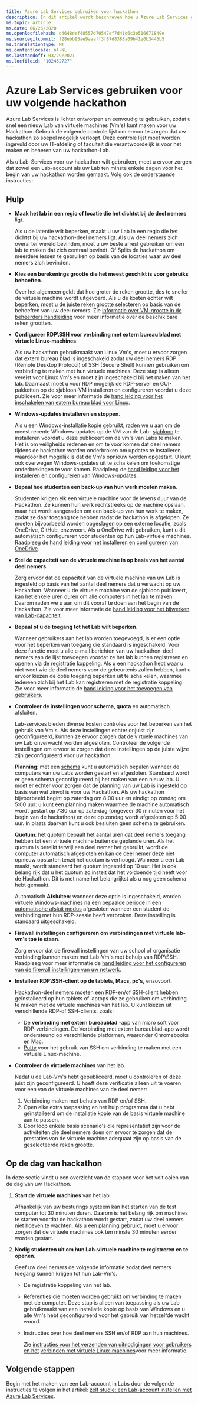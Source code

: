 ```yaml
---
title: Azure Lab Services gebruiken voor hackathon
description: In dit artikel wordt beschreven hoe u Azure Lab Services gebruikt voor het maken van Labs die u kunt gebruiken voor het uitvoeren van hackathons trappen.
ms.topic: article
ms.date: 06/26/2020
ms.openlocfilehash: d4648def48557d70547ef7d41d6c3e516671849e
ms.sourcegitcommit: f28ebb95ae9aaaff3f87d8388a09b41e0b3445b5
ms.translationtype: MT
ms.contentlocale: nl-NL
ms.lasthandoff: 03/29/2021
ms.locfileid: "102452727"
---
```

# <a name="use-azure-lab-services-for-your-next-hackathon"></a>Azure Lab Services gebruiken voor uw volgende hackathon
Azure Lab Services is lichter ontworpen en eenvoudig te gebruiken, zodat u snel een nieuw Lab van virtuele machines (Vm's) kunt maken voor uw Hackathon.  Gebruik de volgende controle lijst om ervoor te zorgen dat uw hackathon zo soepel mogelijk verloopt. Deze controle lijst moet worden ingevuld door uw IT-afdeling of faculteit die verantwoordelijk is voor het maken en beheren van uw hackathon-Lab. 

Als u Lab-Services voor uw hackathon wilt gebruiken, moet u ervoor zorgen dat zowel een Lab-account als uw Lab ten minste enkele dagen vóór het begin van uw hackathon worden gemaakt. Volg ook de onderstaande instructies:

## <a name="guidance"></a>Hulp

- **Maak het lab in een regio of locatie die het dichtst bij de deel nemers** ligt. 

    Als u de latentie wilt beperken, maakt u uw Lab in een regio die het dichtst bij uw hackathon-deel nemers ligt.  Als uw deel nemers zich overal ter wereld bevinden, moet u uw beste arrest gebruiken om een lab te maken dat zich centraal bevindt.  Of Splits de hackathon om meerdere lessen te gebruiken op basis van de locaties waar uw deel nemers zich bevinden.
- **Kies een berekenings grootte die het meest geschikt is voor gebruiks behoeften**.

    Over het algemeen geldt dat hoe groter de reken grootte, des te sneller de virtuele machine wordt uitgevoerd. Als u de kosten echter wilt beperken, moet u de juiste reken grootte selecteren op basis van de behoeften van uw deel nemers. Zie [informatie over VM-grootte in de beheerders handleiding](administrator-guide.md#vm-sizing) voor meer informatie over de beschik bare reken grootten.
- **Configureer RDP\SSH voor verbinding met extern bureau blad met virtuele Linux-machines**.

    Als uw hackathon gebruikmaakt van Linux Vm's, moet u ervoor zorgen dat extern bureau blad is ingeschakeld zodat uw deel nemers RDP (Remote Desktop Protocol) of SSH (Secure Shell) kunnen gebruiken om verbinding te maken met hun virtuele machines. Deze stap is alleen vereist voor Linux Vm's en moet zijn ingeschakeld bij het maken van het lab. Daarnaast moet u voor RDP mogelijk de RDP-server en GUI-pakketten op de sjabloon-VM installeren en configureren voordat u deze publiceert.  Zie voor meer informatie de [hand leiding voor het inschakelen van extern bureau blad voor Linux](how-to-enable-remote-desktop-linux.md).

- **Windows-updates installeren en stoppen**. 

    Als u een Windows-installatie kopie gebruikt, raden we u aan om de meest recente Windows-updates op de VM van de Lab- [sjabloon](how-to-create-manage-template.md) te installeren voordat u deze publiceert om de vm's van Labs te maken. Het is om veiligheids redenen en om te voor komen dat deel nemers tijdens de hackathon worden onderbroken om updates te installeren, waardoor het mogelijk is dat de Vm's opnieuw worden opgestart. U kunt ook overwegen Windows-updates uit te scha kelen om toekomstige onderbrekingen te voor komen. Raadpleeg de [hand leiding voor het installeren en configureren van Windows-updates](how-to-prepare-windows-template.md#install-and-configure-updates).
- **Bepaal hoe studenten een back-up van hun werk moeten maken**. 

    Studenten krijgen elk een virtuele machine voor de levens duur van de Hackathon. Ze kunnen hun werk rechtstreeks op de machine opslaan, maar het wordt aangeraden om een back-up van hun werk te maken, zodat ze daar toegang toe hebben nadat de hackathon is afgelopen. Ze moeten bijvoorbeeld worden opgeslagen op een externe locatie, zoals OneDrive, GitHub, enzovoort. Als u OneDrive wilt gebruiken, kunt u dit automatisch configureren voor studenten op hun Lab-virtuele machines. Raadpleeg de [hand leiding voor het installeren en configureren van OneDrive](how-to-prepare-windows-template.md#install-and-configure-onedrive).
- **Stel de capaciteit van de virtuele machine in op basis van het aantal deel nemers**. 

    Zorg ervoor dat de capaciteit van de virtuele machine van uw Lab is ingesteld op basis van het aantal deel nemers dat u verwacht op uw Hackathon. Wanneer u de virtuele machine van de sjabloon publiceert, kan het enkele uren duren om alle computers in het lab te maken. Daarom raden we u aan om dit vooraf te doen aan het begin van de Hackathon. Zie voor meer informatie de [hand leiding voor het bijwerken van Lab-capaciteit](how-to-set-virtual-machine-passwords.md#update-the-lab-capacity).

- **Bepaal of u de toegang tot het Lab wilt beperken**. 

    Wanneer gebruikers aan het lab worden toegevoegd, is er een optie voor het beperken van toegang die standaard is ingeschakeld. Voor deze functie moet u alle e-mail berichten van uw hackathon-deel nemers aan de lijst toevoegen voordat ze het lab kunnen registreren en openen via de registratie koppeling. Als u een hackathon hebt waar u niet weet wie de deel nemers voor de gebeurtenis zullen hebben, kunt u ervoor kiezen de optie toegang beperken uit te scha kelen, waarmee iedereen zich bij het Lab kan registreren met de registratie koppeling. Zie voor meer informatie de [hand leiding voor het toevoegen van gebruikers](how-to-configure-student-usage.md).

- **Controleer de instellingen voor schema, quota** en automatisch afsluiten. 

    Lab-services bieden diverse kosten controles voor het beperken van het gebruik van Vm's. Als deze instellingen echter onjuist zijn geconfigureerd, kunnen ze ervoor zorgen dat de virtuele machines van uw Lab onverwacht worden afgesloten. Controleer de volgende instellingen om ervoor te zorgen dat deze instellingen op de juiste wijze zijn geconfigureerd voor uw hackathon:

    **Planning**: met een [schema](how-to-create-schedules.md) kunt u automatisch bepalen wanneer de computers van uw Labs worden gestart en afgesloten. Standaard wordt er geen schema geconfigureerd bij het maken van een nieuw lab. U moet er echter voor zorgen dat de planning van uw Lab is ingesteld op basis van wat zinvol is voor uw Hackathon.  Als uw hackathon bijvoorbeeld begint op zaterdag om 8:00 uur en eindigt op zondag om 5:00 uur: u kunt een planning maken waarmee de machine automatisch wordt gestart op 7:30 uur op zaterdag (ongeveer 30 minuten voor het begin van de hackathon) en deze op zondag wordt afgesloten op 5:00 uur. In plaats daarvan kunt u ook besluiten geen schema te gebruiken.

    **Quotum**: het [quotum](how-to-configure-student-usage.md#set-quotas-for-users) bepaalt het aantal uren dat deel nemers toegang hebben tot een virtuele machine buiten de geplande uren. Als het quotum is bereikt terwijl een deel nemer het gebruikt, wordt de computer automatisch afgesloten en kan de deel nemer deze niet opnieuw opstarten tenzij het quotum is verhoogd. Wanneer u een Lab maakt, wordt standaard het quotum ingesteld op 10 uur. Het is ook belang rijk dat u het quotum zo instelt dat het voldoende tijd heeft voor de Hackathon. Dit is met name het belangrijkst als u nog geen schema hebt gemaakt.

    Automatisch **Afsluiten**: wanneer deze optie is ingeschakeld, worden virtuele Windows-machines na een bepaalde periode in een [automatische afsluit modus](how-to-enable-shutdown-disconnect.md) afgesloten wanneer een student de verbinding met hun RDP-sessie heeft verbroken. Deze instelling is standaard uitgeschakeld.

- **Firewall instellingen configureren om verbindingen met virtuele lab-vm's toe te staan**. 

    Zorg ervoor dat de firewall instellingen van uw school of organisatie verbinding kunnen maken met Lab-Vm's met behulp van RDP\SSH. Raadpleeg voor meer informatie de [hand leiding voor het configureren van de firewall instellingen van uw netwerk](how-to-configure-firewall-settings.md).

- **Installeer RDP\SSH-client op de tablets, Macs, pc's,** enzovoort.

    Hackathon-deel nemers moeten een RDP-en/of SSH-client hebben geïnstalleerd op hun tablets of laptops die ze gebruiken om verbinding te maken met de virtuele machines van het lab. U kunt kiezen uit verschillende RDP-of SSH-clients, zoals:

    - De **verbinding met extern bureaublad** -app van micro soft voor RDP-verbindingen. De Verbinding met extern bureaublad-app wordt ondersteund op verschillende platformen, waaronder Chromebooks en [Mac](https://techcommunity.microsoft.com/t5/azure-lab-services/connecting-to-azure-lab-services-environments-on-your-macos/ba-p/1290162).
    - [Putty](https://techcommunity.microsoft.com/t5/azure-lab-services/connecting-to-azure-lab-services-environments-on-your-macos/ba-p/1290162) voor het gebruik van SSH om verbinding te maken met een virtuele Linux-machine.
- **Controleer de virtuele machines** van het lab. 

    Nadat u de Lab-Vm's hebt gepubliceerd, moet u controleren of deze juist zijn geconfigureerd. U hoeft deze verificatie alleen uit te voeren voor een van de virtuele machines van de deel nemer:

    1. Verbinding maken met behulp van RDP en/of SSH.
    2. Open elke extra toepassing en het hulp programma dat u hebt geïnstalleerd om de installatie kopie van de basis virtuele machine aan te passen.
    3. Door loop enkele basis scenario's die representatief zijn voor de activiteiten die deel nemers doen om ervoor te zorgen dat de prestaties van de virtuele machine adequaat zijn op basis van de geselecteerde reken grootte.

## <a name="on-the-day-of-hackathon"></a>Op de dag van hackathon
In deze sectie vindt u een overzicht van de stappen voor het volt ooien van de dag van uw Hackathon.

1. **Start de virtuele machines** van het lab.

    Afhankelijk van uw besturings systeem kan het starten van de test computer tot 30 minuten duren. Daarom is het belang rijk om machines te starten voordat de hackathon wordt gestart, zodat uw deel nemers niet hoeven te wachten. Als u een planning gebruikt, moet u ervoor zorgen dat de virtuele machines ook ten minste 30 minuten eerder worden gestart.
2. **Nodig studenten uit om hun Lab-virtuele machine te registreren en te openen**. 

    Geef uw deel nemers de volgende informatie zodat deel nemers toegang kunnen krijgen tot hun Lab-Vm's. 

    - De registratie koppeling van het lab. 
    - Referenties die moeten worden gebruikt om verbinding te maken met de computer. Deze stap is alleen van toepassing als uw Lab gebruikmaakt van een installatie kopie op basis van Windows en u alle Vm's hebt geconfigureerd voor het gebruik van hetzelfde wacht woord.
    - Instructies over hoe deel nemers SSH en/of RDP aan hun machines.

        Zie [instructies voor het verzenden van uitnodigingen voor gebruikers en het](how-to-configure-student-usage.md#send-invitations-to-users) [verbinden met virtuele Linux-machines](how-to-use-remote-desktop-linux-student.md)voor meer informatie. 

## <a name="next-steps"></a>Volgende stappen
Begin met het maken van een Lab-account in Labs door de volgende instructies te volgen in het artikel: [zelf studie: een Lab-account instellen met Azure Lab Services](tutorial-setup-lab-account.md).
